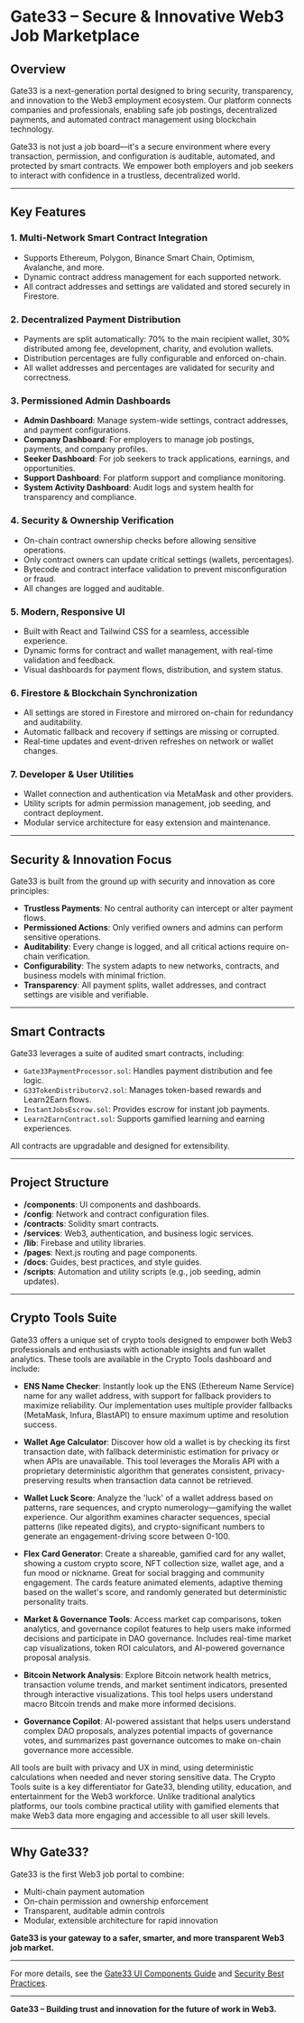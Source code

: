 # Gate33 – Secure & Innovative Web3 Job Marketplace

## Overview
Gate33 is a next-generation portal designed to bring security, transparency, and innovation to the Web3 employment ecosystem. Our platform connects companies and professionals, enabling safe job postings, decentralized payments, and automated contract management using blockchain technology.

Gate33 is not just a job board—it's a secure environment where every transaction, permission, and configuration is auditable, automated, and protected by smart contracts. We empower both employers and job seekers to interact with confidence in a trustless, decentralized world.

---

## Key Features

### 1. Multi-Network Smart Contract Integration
- Supports Ethereum, Polygon, Binance Smart Chain, Optimism, Avalanche, and more.
- Dynamic contract address management for each supported network.
- All contract addresses and settings are validated and stored securely in Firestore.

### 2. Decentralized Payment Distribution
- Payments are split automatically: 70% to the main recipient wallet, 30% distributed among fee, development, charity, and evolution wallets.
- Distribution percentages are fully configurable and enforced on-chain.
- All wallet addresses and percentages are validated for security and correctness.

### 3. Permissioned Admin Dashboards
- **Admin Dashboard**: Manage system-wide settings, contract addresses, and payment configurations.
- **Company Dashboard**: For employers to manage job postings, payments, and company profiles.
- **Seeker Dashboard**: For job seekers to track applications, earnings, and opportunities.
- **Support Dashboard**: For platform support and compliance monitoring.
- **System Activity Dashboard**: Audit logs and system health for transparency and compliance.

### 4. Security & Ownership Verification
- On-chain contract ownership checks before allowing sensitive operations.
- Only contract owners can update critical settings (wallets, percentages).
- Bytecode and contract interface validation to prevent misconfiguration or fraud.
- All changes are logged and auditable.

### 5. Modern, Responsive UI
- Built with React and Tailwind CSS for a seamless, accessible experience.
- Dynamic forms for contract and wallet management, with real-time validation and feedback.
- Visual dashboards for payment flows, distribution, and system status.

### 6. Firestore & Blockchain Synchronization
- All settings are stored in Firestore and mirrored on-chain for redundancy and auditability.
- Automatic fallback and recovery if settings are missing or corrupted.
- Real-time updates and event-driven refreshes on network or wallet changes.

### 7. Developer & User Utilities
- Wallet connection and authentication via MetaMask and other providers.
- Utility scripts for admin permission management, job seeding, and contract deployment.
- Modular service architecture for easy extension and maintenance.

---

## Security & Innovation Focus
Gate33 is built from the ground up with security and innovation as core principles:
- **Trustless Payments**: No central authority can intercept or alter payment flows.
- **Permissioned Actions**: Only verified owners and admins can perform sensitive operations.
- **Auditability**: Every change is logged, and all critical actions require on-chain verification.
- **Configurability**: The system adapts to new networks, contracts, and business models with minimal friction.
- **Transparency**: All payment splits, wallet addresses, and contract settings are visible and verifiable.

---

## Smart Contracts
Gate33 leverages a suite of audited smart contracts, including:
- `Gate33PaymentProcessor.sol`: Handles payment distribution and fee logic.
- `G33TokenDistributorv2.sol`: Manages token-based rewards and Learn2Earn flows.
- `InstantJobsEscrow.sol`: Provides escrow for instant job payments.
- `Learn2EarnContract.sol`: Supports gamified learning and earning experiences.

All contracts are upgradable and designed for extensibility.

---

## Project Structure
- **/components**: UI components and dashboards.
- **/config**: Network and contract configuration files.
- **/contracts**: Solidity smart contracts.
- **/services**: Web3, authentication, and business logic services.
- **/lib**: Firebase and utility libraries.
- **/pages**: Next.js routing and page components.
- **/docs**: Guides, best practices, and style guides.
- **/scripts**: Automation and utility scripts (e.g., job seeding, admin updates).

---

## Crypto Tools Suite
Gate33 offers a unique set of crypto tools designed to empower both Web3 professionals and enthusiasts with actionable insights and fun wallet analytics. These tools are available in the Crypto Tools dashboard and include:

- **ENS Name Checker**: Instantly look up the ENS (Ethereum Name Service) name for any wallet address, with support for fallback providers to maximize reliability. Our implementation uses multiple provider fallbacks (MetaMask, Infura, BlastAPI) to ensure maximum uptime and resolution success.

- **Wallet Age Calculator**: Discover how old a wallet is by checking its first transaction date, with fallback deterministic estimation for privacy or when APIs are unavailable. This tool leverages the Moralis API with a proprietary deterministic algorithm that generates consistent, privacy-preserving results when transaction data cannot be retrieved.

- **Wallet Luck Score**: Analyze the 'luck' of a wallet address based on patterns, rare sequences, and crypto numerology—gamifying the wallet experience. Our algorithm examines character sequences, special patterns (like repeated digits), and crypto-significant numbers to generate an engagement-driving score between 0-100.

- **Flex Card Generator**: Create a shareable, gamified card for any wallet, showing a custom crypto score, NFT collection size, wallet age, and a fun mood or nickname. Great for social bragging and community engagement. The cards feature animated elements, adaptive theming based on the wallet's score, and randomly generated but deterministic personality traits.

- **Market & Governance Tools**: Access market cap comparisons, token analytics, and governance copilot features to help users make informed decisions and participate in DAO governance. Includes real-time market cap visualizations, token ROI calculators, and AI-powered governance proposal analysis.

- **Bitcoin Network Analysis**: Explore Bitcoin network health metrics, transaction volume trends, and market sentiment indicators, presented through interactive visualizations. This tool helps users understand macro Bitcoin trends and make more informed decisions.

- **Governance Copilot**: AI-powered assistant that helps users understand complex DAO proposals, analyzes potential impacts of governance votes, and summarizes past governance outcomes to make on-chain governance more accessible.

All tools are built with privacy and UX in mind, using deterministic calculations when needed and never storing sensitive data. The Crypto Tools suite is a key differentiator for Gate33, blending utility, education, and entertainment for the Web3 workforce. Unlike traditional analytics platforms, our tools combine practical utility with gamified elements that make Web3 data more engaging and accessible to all user skill levels.

---

## Why Gate33?
Gate33 is the first Web3 job portal to combine:
- Multi-chain payment automation
- On-chain permission and ownership enforcement
- Transparent, auditable admin controls
- Modular, extensible architecture for rapid innovation

**Gate33 is your gateway to a safer, smarter, and more transparent Web3 job market.**

---

For more details, see the [Gate33 UI Components Guide](docs/Gate33_UI_Components_Guide.md) and [Security Best Practices](docs/security-best-practices.md).

---

**Gate33 – Building trust and innovation for the future of work in Web3.**